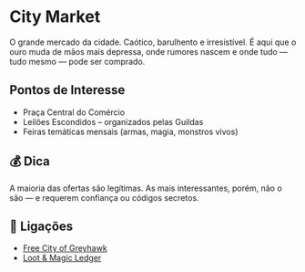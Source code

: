#  City Market

O grande mercado da cidade. Caótico, barulhento e irresistível. É aqui que o ouro muda de mãos mais depressa, onde rumores nascem e onde tudo — tudo mesmo — pode ser comprado.

##  Pontos de Interesse

- Praça Central do Comércio
- Leilões Escondidos – organizados pelas Guildas
- Feiras temáticas mensais (armas, magia, monstros vivos)

## 💰 Dica

A maioria das ofertas são legítimas. As mais interessantes, porém, não o são — e requerem confiança ou códigos secretos.

## 📎 Ligações

- [Free City of Greyhawk]()
- [Loot & Magic Ledger]()


















